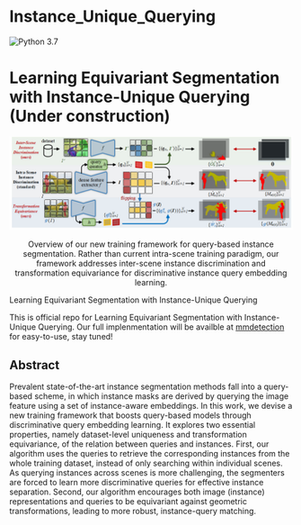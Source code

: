 # Instance_Unique_Querying
<!-- [![NVIDIA Source Code License](https://img.shields.io/badge/license-NSCL-blue.svg)](https://github.com/NVlabs/SegFormer/blob/master/LICENSE) -->
![Python 3.7](https://img.shields.io/badge/python-3.7-green.svg)

# Learning Equivariant Segmentation with Instance-Unique Querying (Under construction)

<!-- ![image](resources/image.png) -->
<div align="center">
  <img src="./resources/Architecture.png">
</div>
<p align="center">
  Overview of our new training framework for query-based instance segmentation. Rather than current intra-scene training paradigm, our framework addresses inter-scene instance discrimination and transformation equivariance for discriminative instance query embedding learning.
</p>

Learning Equivariant Segmentation with Instance-Unique Querying<br>

This is official repo for Learning Equivariant Segmentation with Instance-Unique Querying. Our full implenmentation will be availble at [mmdetection](https://github.com/open-mmlab/mmdetection) for easy-to-use, stay tuned!

## Abstract
Prevalent state-of-the-art instance segmentation methods fall into a query-based scheme, in which instance masks are derived by querying the image feature using a set of instance-aware embeddings. In this work, we devise a new training framework that boosts query-based models through discriminative query embedding learning. It explores two essential properties, namely dataset-level uniqueness and transformation equivariance, of the relation between queries and instances. First, our algorithm uses the queries to retrieve the corresponding instances from the whole training dataset, instead of only searching within individual scenes. As querying instances across scenes is more challenging, the segmenters are forced to learn more discriminative queries for effective instance separation. Second, our algorithm encourages both image (instance) representations and queries to be equivariant against geometric transformations, leading to more robust, instance-query matching. 
